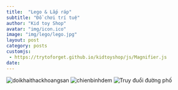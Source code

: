 ```yaml
---
title:  "Lego & Lắp ráp"
subtitle: "Đồ chơi trí tuệ"
author: "Kid toy Shop"
avatar: "img/icon.ico"
image: "img/lego/lego.jpg"
layout: post
category: posts
customjs:
 - https://trytoforget.github.io/kidtoyshop/js/Magnifier.js
date:  
---
```

<img src="https://trytoforget.github.io/kidtoyshop/img/lego/doikhaithackhoangsan435.jpg" alt="doikhaithackhoangsan" >
<img src="https://trytoforget.github.io/kidtoyshop/img/lego/chienbinhdemninja813.jpg" alt="chienbinhdem" >
<img src="https://trytoforget.github.io/kidtoyshop/img/lego/cuoctruyduoiduongphovoiran-jaguar197.jpg" alt="Truy đuổi đường phố" >

<!-- width="200" height="200" -->
